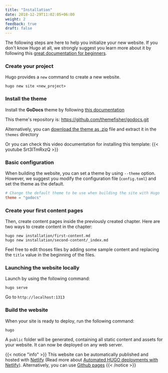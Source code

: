 ```yaml
---
title: "Installation"
date: 2018-12-29T11:02:05+06:00
weight: 2
feedback: true
draft: false
---
```


The following steps are here to help you initialize your new website. If you don't know Hugo at all, we strongly suggest you learn more about it by following this [great documentation for beginners](https://gohugo.io/overview/quickstart/).

### Create your project

Hugo provides a `new` command to create a new website.

```
hugo new site <new_project>
```

### Install the theme

Install the **GoDocs** theme by following [this documentation](https://gohugo.io/themes/installing/)

This theme's repository is: https://github.com/themefisher/godocs.git

Alternatively, you can [download the theme as .zip](https://github.com/themefisher/godocs/archive/master.zip) file and extract it in the `themes` directory

Or you can check this video documentation for installing this template:
{{< youtube Srt3lTmRxzQ >}}

### Basic configuration

When building the website, you can set a theme by using `--theme` option. However, we suggest you modify the configuration file (`config.toml`) and set the theme as the default.

```toml
# Change the default theme to be use when building the site with Hugo
theme = "godocs"
```


### Create your first content pages

Then, create content pages inside the previously created chapter. Here are two ways to create content in the chapter:

```
hugo new installation/first-content.md
hugo new installation/second-content/_index.md
```

Feel free to edit thoses files by adding some sample content and replacing the `title` value in the beginning of the files. 

### Launching the website locally

Launch by using the following command:

```
hugo serve
```

Go to `http://localhost:1313`

### Build the website

When your site is ready to deploy, run the following command:

```
hugo
```

A `public` folder will be generated, containing all static content and assets for your website. It can now be deployed on any web server.

{{< notice "info" >}}
This website can be automatically published and hosted with [Netlify](https://www.netlify.com/) (Read more about [Automated HUGO deployments with Netlify](https://www.netlify.com/blog/2015/07/30/hosting-hugo-on-netlifyinsanely-fast-deploys/)). Alternatively, you can use [Github pages](https://gohugo.io/hosting-and-deployment/hosting-on-github/)
{{< /notice >}}